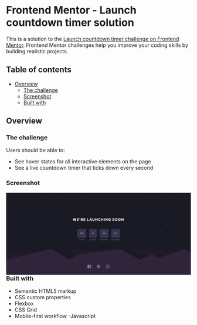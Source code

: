 # Frontend Mentor - Launch countdown timer solution

This is a solution to the [Launch countdown timer challenge on Frontend Mentor](https://www.frontendmentor.io/challenges/launch-countdown-timer-N0XkGfyz-). Frontend Mentor challenges help you improve your coding skills by building realistic projects. 

## Table of contents

- [Overview](#overview)
  - [The challenge](#the-challenge)
  - [Screenshot](#screenshot)
  - [Built with](#built-with)



## Overview

### The challenge

Users should be able to:

- See hover states for all interactive elements on the page
- See a live countdown timer that ticks down every second

### Screenshot

<img src="solution/landingpage.png"
     alt="Challenge solution"
     style="float: left; margin-right: 10px;" />


### Built with

- Semantic HTML5 markup
- CSS custom properties
- Flexbox
- CSS Grid
- Mobile-first workflow
-Javascript
